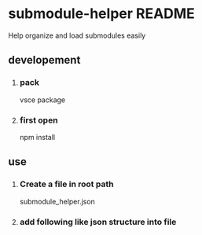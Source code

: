 # submodule-helper README

Help organize and load submodules easily

## developement

1. ### pack

   vsce package

2. ### first open

   npm install



## use

1. ### Create a file in root path 

   submodule_helper.json

2. ### add following like json structure into file

